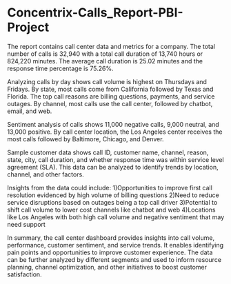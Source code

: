 # Concentrix-Calls_Report-PBI-Project

The report contains call center data and metrics for a company. The total number of calls is 32,940 with a total call duration of 13,740 hours or 824,220 minutes. 
The average call duration is 25.02 minutes and the response time percentage is 75.26%.

Analyzing calls by day shows call volume is highest on Thursdays and Fridays. By state, most calls come from California followed by Texas and Florida. 
The top call reasons are billing questions, payments, and service outages. By channel, most calls use the call center, followed by chatbot, email, and web.

Sentiment analysis of calls shows 11,000 negative calls, 9,000 neutral, and 13,000 positive. By call center location, the Los Angeles center receives the most 
calls followed by Baltimore, Chicago, and Denver.

Sample customer data shows call ID, customer name, channel, reason, state, city, call duration, and whether response time was within service level agreement (SLA). 
This data can be analyzed to identify trends by location, channel, and other factors.

Insights from the data could include:
1)Opportunities to improve first call resolution evidenced by high volume of billing questions
2)Need to reduce service disruptions based on outages being a top call driver
3)Potential to shift call volume to lower cost channels like chatbot and web
4)Locations like Los Angeles with both high call volume and negative sentiment that may need support

In summary, the call center dashboard provides insights into call volume, performance, customer sentiment, and service trends. 
It enables identifying pain points and opportunities to improve customer experience. The data can be further analyzed by different
segments and used to inform resource planning, channel optimization, and other initiatives to boost customer satisfaction.
